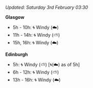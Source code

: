 *Updated: Saturday 3rd February 03:30*

**Glasgow**

* 5h - 10h: :cyclone: Windy (:cloud:)
* 11h - 14h: :cyclone: Windy (:partly_sunny:)
* 15h, 16h: :cyclone: Windy (:cloud:)

**Edinburgh**

* 5h: :cyclone: Windy (:partly_sunny:) [:cyclone:(:cloud:) as of 5h]
* 6h - 12h: :cyclone: Windy (:partly_sunny:)
* 13h - 16h: :cyclone: Windy (:cloud:)
